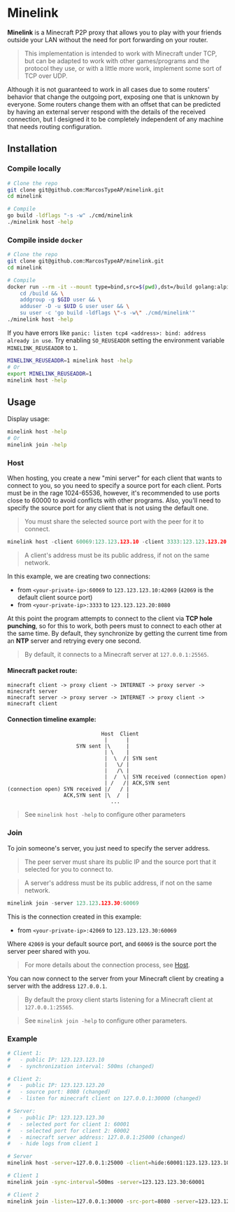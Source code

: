 # Minelink

**Minelink** is a Minecraft P2P proxy that allows you to play with your friends outside your LAN without the need for port forwarding on your router.

> This implementation is intended to work with Minecraft under TCP, but can be adapted to work with other games/programs and the protocol they use, or with a little more work, implement some sort of TCP over UDP.

Although it is not guaranteed to work in all cases due to some routers' behavior that change the outgoing port, exposing one that is unknown by everyone. Some routers change them with an offset that can be predicted by having an external server respond with the details of the received connection, but I designed it to be completely independent of any machine that needs routing configuration.

## Installation

### Compile locally

```bash
# Clone the repo
git clone git@github.com:MarcosTypeAP/minelink.git
cd minelink

# Compile
go build -ldflags "-s -w" ./cmd/minelink
./minelink host -help
```

### Compile inside `docker`

```bash
# Clone the repo
git clone git@github.com:MarcosTypeAP/minelink.git
cd minelink

# Compile
docker run --rm -it --mount type=bind,src=$(pwd),dst=/build golang:alpine /bin/sh -c "
    cd /build && \
    addgroup -g $GID user && \
    adduser -D -u $UID G user user && \
    su user -c 'go build -ldflags \"-s -w\" ./cmd/minelink'" 
./minelink host -help
```

If you have errors like `panic: listen tcp4 <address>: bind: address already in use`.
Try enabling `SO_REUSEADDR` setting the environment variable `MINELINK_REUSEADDR` to `1`.
```bash
MINELINK_REUSEADDR=1 minelink host -help
# Or
export MINELINK_REUSEADDR=1
minelink host -help
```

## Usage

Display usage:

```bash
minelink host -help
# Or
minelink join -help
```

### Host

When hosting, you create a new "mini server" for each client that wants to connect to you, so you need to specify a source port for each client. Ports must be in the rage 1024-65536, however, it's recommended to use ports close to 60000 to avoid conflicts with other programs. Also, you'll need to specify the source port for any client that is not using the default one.

> You must share the selected source port with the peer for it to connect.

```c
minelink host -client 60069:123.123.123.10 -client 3333:123.123.123.20:8080
```

> A client's address must be its public address, if not on the same network.

In this example, we are creating two connections:
-  from `<your-private-ip>:60069` to `123.123.123.10:42069` (`42069` is the default client source port)
- from `<your-private-ip>:3333` to `123.123.123.20:8080`

At this point the program attempts to connect to the client via **TCP hole punching**, so for this to work, both peers must to connect to each other at the same time. By default, they synchronize by getting the current time from an **NTP** server and retrying every one second.

> By default, it connects to a Minecraft server at `127.0.0.1:25565`.

#### Minecraft packet route:
```
minecraft client -> proxy client -> INTERNET -> proxy server -> minecraft server
minecraft server -> proxy server -> INTERNET -> proxy client -> minecraft client
```

#### Connection timeline example:
```
                              Host  Client
                               |      |
                      SYN sent |\     |
                               | \    |
                               |  \  /| SYN sent
                               |   \/ |
                               |   /\ |
                               |  /  \| SYN received (connection open)
                               | /   /| ACK,SYN sent
(connection open) SYN received |/   / |                 
                  ACK,SYN sent |\  /  |                  
                                 ...                                      
```

> See `minelink host -help` to configure other parameters

### Join

To join someone's server, you just need to specify the server address.

> The peer server must share its public IP and the source port that it selected for you to connect to.

> A server's address must be its public address, if not on the same network.

```c
minelink join -server 123.123.123.30:60069
```

This is the connection created in this example:
- from `<your-private-ip>:42069` to `123.123.123.30:60069`

Where `42069` is your default source port, and `60069` is the source port the server peer shared with you.

> For more details about the connection process, see [Host](#host).

You can now connect to the server from your Minecraft client by creating a server with the address `127.0.0.1`.

> By default the proxy client starts listening for a Minecraft client at `127.0.0.1:25565`.

> See `minelink join -help` to configure other parameters.

### Example

```bash
# Client 1:
#   - public IP: 123.123.123.10
#   - synchronization interval: 500ms (changed)

# Client 2:
#   - public IP: 123.123.123.20
#   - source port: 8080 (changed)
#   - listen for minecraft client on 127.0.0.1:30000 (changed)

# Server:
#   - public IP: 123.123.123.30
#   - selected port for client 1: 60001
#   - selected port for client 2: 60002
#   - minecraft server address: 127.0.0.1:25000 (changed)
#   - hide logs from client 1

# Server
minelink host -server=127.0.0.1:25000 -client=hide:60001:123.123.123.10#500ms -client=60002:123.123.123.20:8080

# Client 1
minelink join -sync-interval=500ms -server=123.123.123.30:60001

# Client 2
minelink join -listen=127.0.0.1:30000 -src-port=8080 -server=123.123.123.30:60002
```
